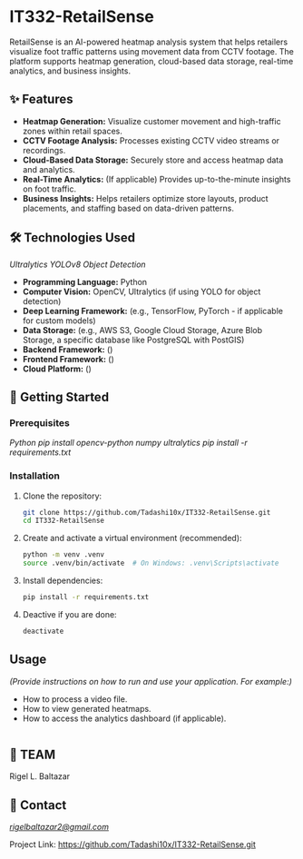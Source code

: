# IT332-RetailSense

RetailSense is an AI-powered heatmap analysis system that helps retailers visualize foot traffic patterns using movement data from CCTV footage. The platform supports heatmap generation, cloud-based data storage, real-time analytics, and business insights.

## ✨ Features

-   **Heatmap Generation:** Visualize customer movement and high-traffic zones within retail spaces.
-   **CCTV Footage Analysis:** Processes existing CCTV video streams or recordings.
-   **Cloud-Based Data Storage:** Securely store and access heatmap data and analytics.
-   **Real-Time Analytics:** (If applicable) Provides up-to-the-minute insights on foot traffic.
-   **Business Insights:** Helps retailers optimize store layouts, product placements, and staffing based on data-driven patterns.

## 🛠️ Technologies Used

*Ultralytics YOLOv8 Object Detection*

-   **Programming Language:** Python
-   **Computer Vision:** OpenCV, Ultralytics (if using YOLO for object detection)
-   **Deep Learning Framework:** (e.g., TensorFlow, PyTorch - if applicable for custom models)
-   **Data Storage:** (e.g., AWS S3, Google Cloud Storage, Azure Blob Storage, a specific database like PostgreSQL with PostGIS)
-   **Backend Framework:** ()
-   **Frontend Framework:** ()
-   **Cloud Platform:** ()

## 🚀 Getting Started

### Prerequisites

*Python*
*pip install opencv-python numpy ultralytics*
*pip install -r requirements.txt*

### Installation

1.  Clone the repository:
    ```bash
    git clone https://github.com/Tadashi10x/IT332-RetailSense.git
    cd IT332-RetailSense
    ```
2.  Create and activate a virtual environment (recommended):
    ```bash
    python -m venv .venv
    source .venv/bin/activate  # On Windows: .venv\Scripts\activate
    ```
3.  Install dependencies:
    ```bash
    pip install -r requirements.txt
    ```
4.  Deactive if you are done:
    ```bash
    deactivate
    ```

## Usage

*(Provide instructions on how to run and use your application. For example:)*

-   How to process a video file.
-   How to view generated heatmaps.
-   How to access the analytics dashboard (if applicable).

```bash

```
## 🤝 TEAM

Rigel L. Baltazar

## 📧 Contact

*rigelbaltazar2@gmail.com*

Project Link: https://github.com/Tadashi10x/IT332-RetailSense.git
